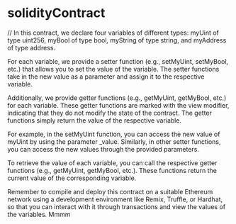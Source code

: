 # solidityContract
// In this contract, we declare four variables of different types: myUint of type uint256, myBool of type bool, myString of type string, and myAddress of type address.

For each variable, we provide a setter function (e.g., setMyUint, setMyBool, etc.) that allows you to set the value of the variable. The setter functions take in the new value as a parameter and assign it to the respective variable.

Additionally, we provide getter functions (e.g., getMyUint, getMyBool, etc.) for each variable. These getter functions are marked with the view modifier, indicating that they do not modify the state of the contract. The getter functions simply return the value of the respective variable.

For example, in the setMyUint function, you can access the new value of myUint by using the parameter _value. Similarly, in other setter functions, you can access the new values through the provided parameters.

To retrieve the value of each variable, you can call the respective getter functions (e.g., getMyUint, getMyBool, etc.). These functions return the current value of the corresponding variable.

Remember to compile and deploy this contract on a suitable Ethereum network using a development environment like Remix, Truffle, or Hardhat, so that you can interact with it through transactions and view the values of the variables.
Mmmm
